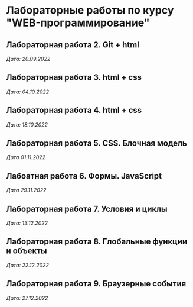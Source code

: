 # Лабораторные работы по курсу "WEB-программирование"

## Лабораторная работа 2. Git + html

*Дата: 20.09.2022*

## Лабораторная работа 3. html + css

*Дата: 04.10.2022*

## Лабораторная работа 4. html + css

*Дата: 18.10.2022*

## Лабораторная работа 5. CSS. Блочная модель 

*Дата 01.11.2022*

## Лабоатная работа 6. Формы. JavaScript

*Дата 29.11.2022*

## Лабораторная работа 7. Условия и циклы

*Дата: 13.12.2022*

## Лабораторная работа 8. Глобальные функции и объекты

*Дата: 22.12.2022*

## Лабораторная работа 9. Браузерные события

*Дата: 27.12.2022*
